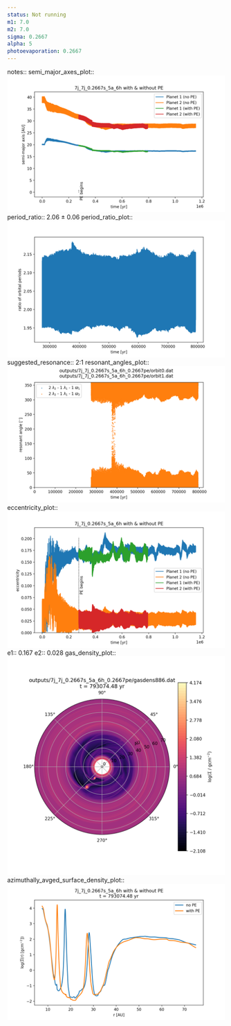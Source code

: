 ```yaml
---
status: Not running
m1: 7.0
m2: 7.0
sigma: 0.2667
alpha: 5
photoevaporation: 0.2667
---
```


notes::
semi_major_axes_plot:: ![semi_major_axes_7j_7j_0.2667s_5a_6h_0.2667pe.png](plots/semi_major_axes/semi_major_axes_7j_7j_0.2667s_5a_6h_0.2667pe.png)
period_ratio:: 2.06 ± 0.06
period_ratio_plot:: ![period_ratio_7j_7j_0.2667s_5a_6h_0.2667pe.png](plots/period_ratio/period_ratio_7j_7j_0.2667s_5a_6h_0.2667pe.png)
suggested_resonance:: 2:1
resonant_angles_plot:: ![resonant_angles_7j_7j_0.2667s_5a_6h_0.2667pe.png](plots/resonant_angles/resonant_angles_7j_7j_0.2667s_5a_6h_0.2667pe.png)
eccentricity_plot:: ![eccentricity_7j_7j_0.2667s_5a_6h_0.2667pe.png](plots/eccentricity/eccentricity_7j_7j_0.2667s_5a_6h_0.2667pe.png)
e1:: 0.167
e2:: 0.028
gas_density_plot:: ![gas_density_7j_7j_0.2667s_5a_6h_0.2667pe.png](plots/gas_density/gas_density_7j_7j_0.2667s_5a_6h_0.2667pe.png)
azimuthally_avged_surface_density_plot:: ![azimuthally_avged_surface_density_7j_7j_0.2667s_5a_6h_0.2667pe.png](plots/azimuthally_avged_surface_density/azimuthally_avged_surface_density_7j_7j_0.2667s_5a_6h_0.2667pe.png)
